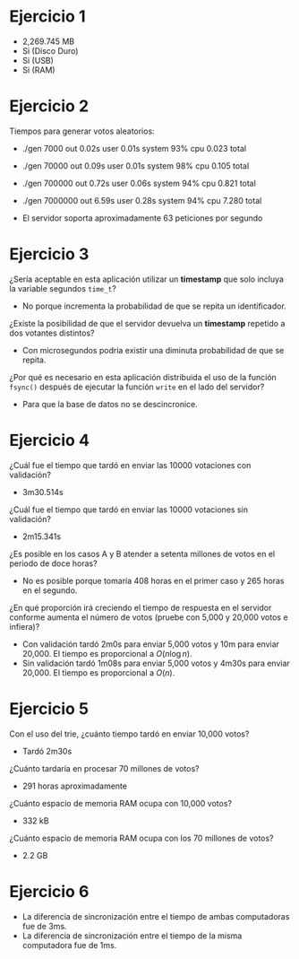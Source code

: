 # Ejercicio 1
- 2,269.745 MB
- Si (Disco Duro)
- Si (USB)
- Si (RAM)

# Ejercicio 2
Tiempos para generar votos aleatorios:
- ./gen 7000 out  0.02s user 0.01s system 93% cpu 0.023 total
- ./gen 70000 out  0.09s user 0.01s system 98% cpu 0.105 total
- ./gen 700000 out  0.72s user 0.06s system 94% cpu 0.821 total
- ./gen 7000000 out  6.59s user 0.28s system 94% cpu 7.280 total

- El servidor soporta aproximadamente 63 peticiones por segundo

# Ejercicio 3
¿Sería aceptable en esta aplicación utilizar un **timestamp** que solo incluya la variable segundos $\texttt{time_t}$?
- No porque incrementa la probabilidad de que se repita un identificador.

¿Existe la posibilidad de que el servidor devuelva un **timestamp** repetido a dos votantes distintos?
- Con microsegundos podria existir una diminuta probabilidad de que se repita.

¿Por qué es necesario en esta aplicación distribuida el uso de la función $\texttt{fsync()}$ después de ejecutar la función $\texttt{write}$ en el lado del servidor?
- Para que la base de datos no se descincronice.

# Ejercicio 4
¿Cuál fue el tiempo que tardó en enviar las 10000 votaciones con validación?
- 3m30.514s

¿Cuál fue el tiempo que tardó en enviar las 10000 votaciones sin validación?
- 2m15.341s

¿Es posible en los casos A y B atender a setenta millones de votos en el periodo de doce horas?
- No es posible porque tomaría 408 horas en el primer caso y 265 horas en el segundo.

¿En qué proporción irá creciendo el tiempo de respuesta en el servidor conforme aumenta el número de votos (pruebe con 5,000 y 20,000 votos e infiera)?
- Con validación tardó 2m0s para enviar 5,000 votos y 10m para enviar 20,000. El tiempo es proporcional a $O(n \log n)$.
- Sin validación tardó 1m08s para enviar 5,000 votos y 4m30s para enviar 20,000. El tiempo es proporcional a $O(n)$.

# Ejercicio 5
Con el uso del trie, ¿cuánto tiempo tardó en enviar 10,000 votos?
- Tardó 2m30s

¿Cuánto tardaría en procesar 70 millones de votos?
- 291 horas aproximadamente

¿Cuánto espacio de memoria RAM ocupa con 10,000 votos?
- 332 kB

¿Cuánto espacio de memoria RAM ocupa con los 70 millones de votos?
- 2.2 GB

# Ejercicio 6
- La diferencia de sincronización entre el tiempo de ambas computadoras fue de 3ms.
- La diferencia de sincronización entre el tiempo de la misma computadora fue de 1ms.
